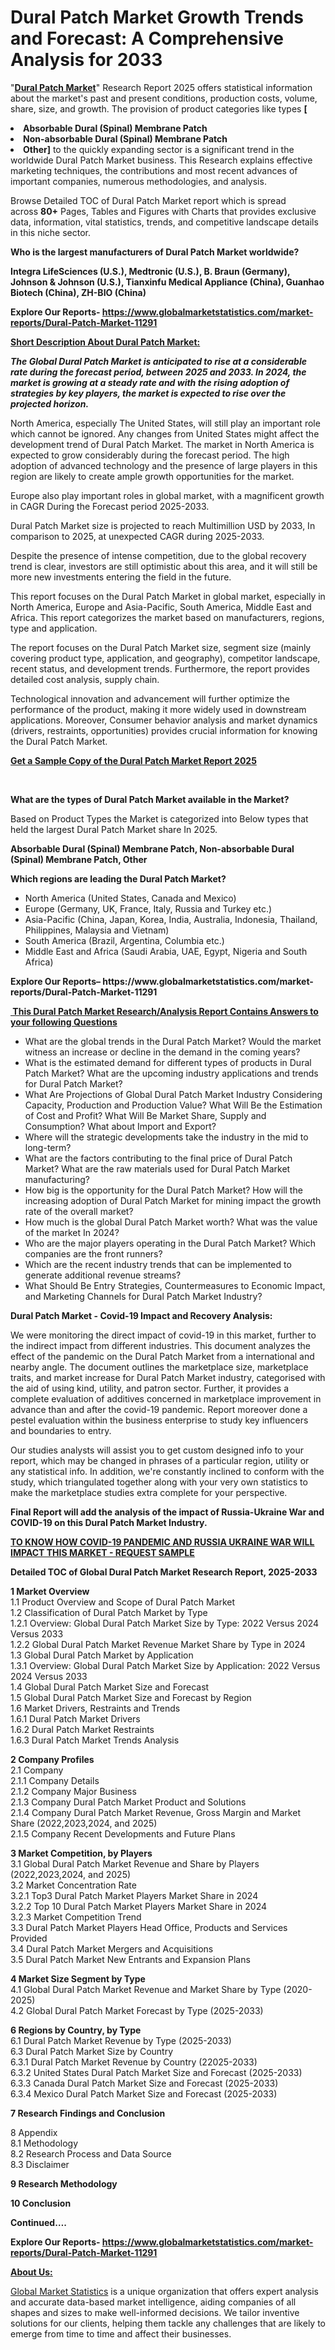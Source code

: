 <H1>Dural Patch Market Growth Trends and Forecast: A Comprehensive Analysis for 2033</H1><p>"<strong><a href="https://www.globalmarketstatistics.com/market-reports/Dural-Patch-Market-11291">Dural Patch Market</a></strong>" Research Report 2025 offers statistical information about the market's past and present conditions, production costs, volume, share, size, and growth. The provision of product categories like types&nbsp;<strong>[<li>Absorbable Dural (Spinal) Membrane Patch<li>Non-absorbable Dural (Spinal) Membrane Patch<li>Other]</strong>&nbsp;to the quickly expanding sector is a significant trend in the worldwide Dural Patch Market business. This Research explains effective marketing techniques, the contributions and most recent advances of important companies, numerous methodologies, and analysis.</p><p>Browse Detailed TOC of Dural Patch Market report which is spread across&nbsp;<strong>80+</strong>&nbsp;Pages, Tables and Figures with Charts that provides exclusive data, information, vital statistics, trends, and competitive landscape details in this niche sector.</p><p><strong>Who is the largest manufacturers of Dural Patch Market worldwide?</strong></p><p><strong>Integra LifeSciences (U.S.), Medtronic (U.S.), B. Braun (Germany), Johnson & Johnson (U.S.), Tianxinfu Medical Appliance (China), Guanhao Biotech (China), ZH-BIO (China)</strong></p><p><strong>Explore Our Reports-&nbsp;<a href="https://www.globalmarketstatistics.com/market-reports/Dural-Patch-Market-11291">https://www.globalmarketstatistics.com/market-reports/Dural-Patch-Market-11291</a></strong></p><p><strong><u>Short Description About Dural Patch Market:</u></strong></p><p><strong><em>The Global Dural Patch Market is anticipated to rise at a considerable rate during the forecast period, between 2025 and 2033. In 2024, the market is growing at a steady rate and with the rising adoption of strategies by key players, the market is expected to rise over the projected horizon.</em></strong></p><p>North America, especially The United States, will still play an important role which cannot be ignored. Any changes from United States might affect the development trend of Dural Patch Market. The market in North America is expected to grow considerably during the forecast period. The high adoption of advanced technology and the presence of large players in this region are likely to create ample growth opportunities for the market.</p><p>Europe also play important roles in global market, with a magnificent growth in CAGR During the Forecast period 2025-2033.</p><p>Dural Patch Market size is projected to reach Multimillion USD by 2033, In comparison to 2025, at unexpected CAGR during 2025-2033.</p><p>Despite the presence of intense competition, due to the global recovery trend is clear, investors are still optimistic about this area, and it will still be more new investments entering the field in the future.</p><p>This report focuses on the Dural Patch Market in global market, especially in North America, Europe and Asia-Pacific, South America, Middle East and Africa. This report categorizes the market based on manufacturers, regions, type and application.</p><p>The report focuses on the Dural Patch Market size, segment size (mainly covering product type, application, and geography), competitor landscape, recent status, and development trends. Furthermore, the report provides detailed cost analysis, supply chain.</p><p>Technological innovation and advancement will further optimize the performance of the product, making it more widely used in downstream applications. Moreover, Consumer behavior analysis and market dynamics (drivers, restraints, opportunities) provides crucial information for knowing the Dural Patch Market.</p><p><strong><u>Get a Sample Copy of the Dural Patch Market Report 2025</u></strong></p><p>&nbsp;</p><p><strong>What are the types of Dural Patch Market available in the Market?</strong></p><p>Based on Product Types the Market is categorized into Below types that held the largest Dural Patch Market share In 2025.</p><p><strong>Absorbable Dural (Spinal) Membrane Patch, Non-absorbable Dural (Spinal) Membrane Patch, Other</strong></p><p><strong>Which regions are leading the Dural Patch Market?</strong></p><ul><li>North America (United States, Canada and Mexico)</li><li>Europe (Germany, UK, France, Italy, Russia and Turkey etc.)</li><li>Asia-Pacific (China, Japan, Korea, India, Australia, Indonesia, Thailand, Philippines, Malaysia and Vietnam)</li><li>South America (Brazil, Argentina, Columbia etc.)</li><li>Middle East and Africa (Saudi Arabia, UAE, Egypt, Nigeria and South Africa)</li></ul><p><strong>Explore Our Reports&ndash;&nbsp;https://www.globalmarketstatistics.com/market-reports/Dural-Patch-Market-11291</strong></p><p><strong><u>&nbsp;This Dural Patch Market Research/Analysis Report Contains Answers to your following Questions</u></strong></p><ul><li>What are the global trends in the Dural Patch Market? Would the market witness an increase or decline in the demand in the coming years?</li><li>What is the estimated demand for different types of products in Dural Patch Market? What are the upcoming industry applications and trends for Dural Patch Market?</li><li>What Are Projections of Global Dural Patch Market Industry Considering Capacity, Production and Production Value? What Will Be the Estimation of Cost and Profit? What Will Be Market Share, Supply and Consumption? What about Import and Export?</li><li>Where will the strategic developments take the industry in the mid to long-term?</li><li>What are the factors contributing to the final price of Dural Patch Market? What are the raw materials used for Dural Patch Market manufacturing?</li><li>How big is the opportunity for the Dural Patch Market? How will the increasing adoption of Dural Patch Market for mining impact the growth rate of the overall market?</li><li>How much is the global Dural Patch Market worth? What was the value of the market In 2024?</li><li>Who are the major players operating in the Dural Patch Market? Which companies are the front runners?</li><li>Which are the recent industry trends that can be implemented to generate additional revenue streams?</li><li>What Should Be Entry Strategies, Countermeasures to Economic Impact, and Marketing Channels for Dural Patch Market Industry?</li></ul><p><strong>Dural Patch Market - Covid-19 Impact and Recovery Analysis:</strong></p><p>We were monitoring the direct impact of covid-19 in this market, further to the indirect impact from different industries. This document analyzes the effect of the pandemic on the Dural Patch Market from a international and nearby angle. The document outlines the marketplace size, marketplace traits, and market increase for Dural Patch Market industry, categorised with the aid of using kind, utility, and patron sector. Further, it provides a complete evaluation of additives concerned in marketplace improvement in advance than and after the covid-19 pandemic. Report moreover done a pestel evaluation within the business enterprise to study key influencers and boundaries to entry.</p><p>Our studies analysts will assist you to get custom designed info to your report, which may be changed in phrases of a particular region, utility or any statistical info. In addition, we're constantly inclined to conform with the study, which triangulated together along with your very own statistics to make the marketplace studies extra complete for your perspective.</p><p><strong>Final Report will add the analysis of the impact of Russia-Ukraine War and COVID-19 on this Dural Patch Market Industry.</strong></p><p><strong><u><a href="https://www.globalmarketstatistics.com/market-reports/Dural-Patch-Market-11291">TO KNOW HOW COVID-19 PANDEMIC AND RUSSIA UKRAINE WAR WILL IMPACT THIS MARKET - REQUEST SAMPLE</a></u></strong></p><p><strong>Detailed TOC of Global Dural Patch Market Research Report, 2025-2033</strong></p><p><strong>1 Market Overview</strong><br /> 1.1 Product Overview and Scope of Dural Patch Market<br /> 1.2 Classification of Dural Patch Market by Type<br /> 1.2.1 Overview: Global Dural Patch Market Size by Type: 2022&nbsp;Versus 2024 Versus 2033<br /> 1.2.2 Global Dural Patch Market Revenue Market Share by Type in 2024<br /> 1.3 Global Dural Patch Market by Application<br /> 1.3.1 Overview: Global Dural Patch Market Size by Application: 2022&nbsp;Versus 2024 Versus 2033<br /> 1.4 Global Dural Patch Market Size and Forecast<br /> 1.5 Global Dural Patch Market Size and Forecast by Region<br /> 1.6 Market Drivers, Restraints and Trends<br /> 1.6.1 Dural Patch Market Drivers<br /> 1.6.2 Dural Patch Market Restraints<br /> 1.6.3 Dural Patch Market Trends Analysis</p><p><strong>2 Company Profiles</strong><br /> 2.1 Company<br /> 2.1.1 Company Details<br /> 2.1.2 Company Major Business<br /> 2.1.3 Company Dural Patch Market Product and Solutions<br /> 2.1.4 Company Dural Patch Market Revenue, Gross Margin and Market Share (2022,2023,2024, and 2025)<br /> 2.1.5 Company Recent Developments and Future Plans</p><p><strong>3 Market Competition, by Players</strong><br /> 3.1 Global Dural Patch Market Revenue and Share by Players (2022,2023,2024, and 2025)<br /> 3.2 Market Concentration Rate<br /> 3.2.1 Top3 Dural Patch Market Players Market Share in 2024<br /> 3.2.2 Top 10 Dural Patch Market Players Market Share in 2024<br /> 3.2.3 Market Competition Trend<br /> 3.3 Dural Patch Market Players Head Office, Products and Services Provided<br /> 3.4 Dural Patch Market Mergers and Acquisitions<br /> 3.5 Dural Patch Market New Entrants and Expansion Plans</p><p><strong>4 Market Size Segment by Type</strong><br /> 4.1 Global Dural Patch Market Revenue and Market Share by Type (2020-2025)<br /> 4.2 Global Dural Patch Market Forecast by Type (2025-2033)</p><p><strong>6 Regions by Country, by Type</strong><br /> 6.1 Dural Patch Market Revenue by Type (2025-2033)<br /> 6.3 Dural Patch Market Size by Country<br /> 6.3.1 Dural Patch Market Revenue by Country (22025-2033)<br /> 6.3.2 United States Dural Patch Market Size and Forecast (2025-2033)<br /> 6.3.3 Canada Dural Patch Market Size and Forecast (2025-2033)<br /> 6.3.4 Mexico Dural Patch Market Size and Forecast (2025-2033)</p><p><strong>7 Research Findings and Conclusion</strong></p><p>8 Appendix<br /> 8.1 Methodology<br /> 8.2 Research Process and Data Source<br /> 8.3 Disclaimer</p><p><strong>9 Research Methodology</strong></p><p><strong>10 Conclusion</strong></p><p><strong>Continued&hellip;.</strong></p><p><strong>Explore Our Reports-&nbsp;<a href="https://www.globalmarketstatistics.com/market-reports/Dural-Patch-Market-11291">https://www.globalmarketstatistics.com/market-reports/Dural-Patch-Market-11291</a></strong></p><p><strong><u>About Us:</u></strong></p><p><a href="https://www.globalmarketstatistics.com/">Global Market Statistics</a> is a unique organization that offers expert analysis and accurate data-based market intelligence, aiding companies of all shapes and sizes to make well-informed decisions. We tailor inventive solutions for our clients, helping them tackle any challenges that are likely to emerge from time to time and affect their businesses.</p><p>&nbsp;</p>
